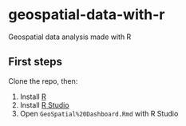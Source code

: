 # geospatial-data-with-r

Geospatial data analysis made with R

## First steps

Clone the repo, then:

1. Install [R](https://www.r-project.org/)
2. Install [R Studio]()
3. Open `GeoSpatial%20Dashboard.Rmd` with R Studio
